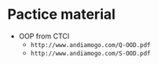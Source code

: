 # Pactice material

- OOP from CTCI
  - `http://www.andiamogo.com/Q-OOD.pdf`
  - `http://www.andiamogo.com/S-OOD.pdf`
